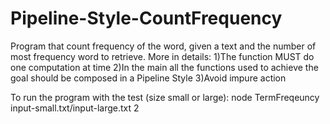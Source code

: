 # Pipeline-Style-CountFrequency
Program that count frequency of the word, given a text and the number of most frequency word to retrieve. More in details:
  1)The function MUST do one computation at time
  2)In the main all the functions used to achieve the goal should be composed in a Pipeline Style
  3)Avoid impure action

To run the program with the test (size small or large):
node TermFreqeuncy input-small.txt/input-large.txt 2
